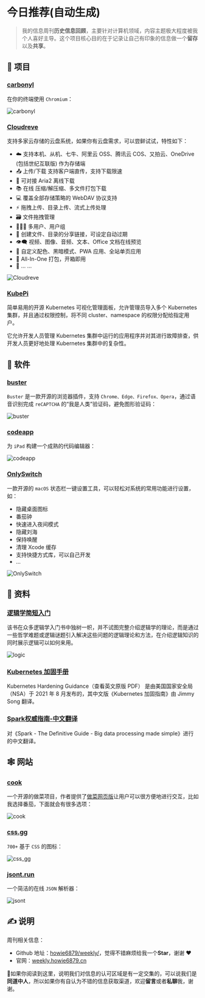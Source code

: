 # 今日推荐(自动生成)

> 我的信息周刊**历史信息回顾**，主要针对计算机领域，内容主题极大程度被我个人喜好主导。这个项目核心目的在于记录让自己有印象的信息做一个**留存**以及**共享**。


## 🎯 项目 

### [carbonyl](https://github.com/fathyb/carbonyl)

在你的终端使用 `Chromium`：

![carbonyl](https://images-1252557999.file.myqcloud.com/uPic/carbonyl.jpg) 

### [Cloudreve](https://github.com/cloudreve/Cloudreve)

支持多家云存储的云盘系统，如果你有云盘需求，可以尝鲜试试，特性如下：

- ☁️  支持本机、从机、七牛、阿里云 OSS、腾讯云 COS、又拍云、OneDrive (包括世纪互联版) 作为存储端
- 📤  上传/下载 支持客户端直传，支持下载限速
- 💾  可对接 Aria2 离线下载
- 📚  在线 压缩/解压缩、多文件打包下载
- 💻  覆盖全部存储策略的 WebDAV 协议支持
- ⚡  拖拽上传、目录上传、流式上传处理
- 🗃️  文件拖拽管理
- 👩‍👧‍👦  多用户、用户组
- 🔗  创建文件、目录的分享链接，可设定自动过期
- 👁️‍🗨️  视频、图像、音频、文本、Office 文档在线预览
- 🎨  自定义配色、黑暗模式、PWA 应用、全站单页应用
- 🚀  All-In-One 打包，开箱即用
- 🌈  ... ...

![Cloudreve](https://img.turingark.com/uPic/opzEP2.jpg) 

### [KubePi](https://github.com/KubeOperator/KubePi)

简单易用的开源 Kubernetes 可视化管理面板，允许管理员导入多个 Kubernetes 集群，并且通过权限控制，将不同 cluster、namespace 的权限分配给指定用户。

它允许开发人员管理 Kubernetes 集群中运行的应用程序并对其进行故障排查，供开发人员更好地处理 Kubernetes 集群中的复杂性。 

## 🤖 软件 

### [buster](https://github.com/dessant/buster)

`Buster` 是一款开源的浏览器插件，支持 `Chrome、Edge、Firefox、Opera`，通过语音识别完成 `reCAPTCHA` 的“我是人类”验证码，避免图形验证码：

![buster](https://images-1252557999.file.myqcloud.com/uPic/G8IbW1.jpg) 

### [codeapp](https://github.com/thebaselab/codeapp)

为 `iPad` 构建一个成熟的代码编辑器：

![codeapp](https://images-1252557999.file.myqcloud.com/uPic/codeapp.png) 

### [OnlySwitch](https://github.com/jacklandrin/OnlySwitch)

一款开源的 `macOS` 状态栏一键设置工具，可以轻松对系统的常用功能进行设置，如：

- 隐藏桌面图标
- 番茄钟
- 快速进入夜间模式
- 隐藏刘海
- 保持唤醒
- 清理 Xcode 缓存
- 支持快捷方式库，可以自己开发
- ...

![OnlySwitch](https://img.turingark.com/uPic/OnlySwitch.png) 

## 👀 资料 

### [逻辑学简短入门](https://wxflogic.gitbook.io/logic)

该书在众多逻辑学入门书中独树一帜，并不试图完整介绍逻辑学的理论，而是通过一些哲学难题或逻辑谜题引入解决这些问题的逻辑理论和方法，在介绍逻辑知识的同时展示逻辑可以如何来用。

![logic](https://img.turingark.com/uPic/logic.jpg) 

### [Kubernetes 加固手册](https://github.com/rootsongjc/kubernetes-hardening-guidance)

Kubernetes Hardening Guidance（查看英文原版 PDF） 是由美国国家安全局（NSA）于 2021 年 8 月发布的，其中文版《Kubernetes 加固指南》由 Jimmy Song 翻译。 

### [Spark权威指南-中文翻译](https://snaildove.github.io/2020/02/10/summary_of_Translation%28SparkTheDefinitiveGuide%29_online/)

对《Spark - The Definitive Guide - Big data processing made simple》进行的中文翻译。 

## 🕸 网站 

### [cook](https://github.com/YunYouJun/cook)

一个开源的做菜项目，作者提供了[做菜网页版](https://cook.yunyoujun.cn/)让用户可以很方便地进行交互，比如我选择番茄，下面就会有很多选项：

![cook](https://img.turingark.com/uPic/cook.jpg) 

### [css.gg](https://css.gg/)

`700+` 基于 `CSS` 的图标：

![css_gg](https://images-1252557999.file.myqcloud.com/uPic/css_gg.jpg) 

### [jsont.run](https://www.jsont.run/)

一个简洁的在线 `JSON` 解析器：

![jsont](https://images-1252557999.file.myqcloud.com/uPic/jsont.jpg) 

## ✍️ 说明

周刊相关信息：

- Github 地址：[howie6879/weekly/](https://github.com/howie6879/weekly/)，觉得不错麻烦给我一个**Star**，谢谢 ❤️
- 官网：[weekly.howie6879.cn](https://weekly.howie6879.cn/)

🙌如果你阅读到这里，说明我们对信息的认可区域是有一定交集的，可以说我们是**同道中人**，所以如果你有自认为不错的信息获取渠道，欢迎**留言**或者**私聊**我，谢谢。
